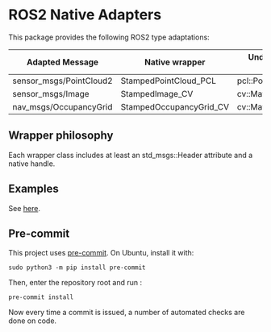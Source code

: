 # ROS2 Native Adapters

This package provides the following ROS2 type adaptations:

| Adapted Message | Native wrapper | Underlying native class | Header |
|-|-|-|-|
| sensor_msgs/PointCloud2 | StampedPointCloud_PCL | pcl::PointCloud\<PointT\> |CV.hpp|
| sensor_msgs/Image | StampedImage_CV | cv::Mat |CV.hpp|
| nav_msgs/OccupancyGrid | StampedOccupancyGrid_CV | cv::Mat |PCL.hpp|

## Wrapper philosophy
Each wrapper class includes at least an std_msgs::Header attribute and a native handle.

## Examples
See [here](https://github.com/roncapat/ros2-native-adapters-examples).

## Pre-commit
This project uses [pre-commit](https://pre-commit.com/).  On Ubuntu, install it with:
```
sudo python3 -m pip install pre-commit
```
Then, enter the repository root and run :
```
pre-commit install
```
Now every time a commit is issued, a number of automated checks are done on code.
